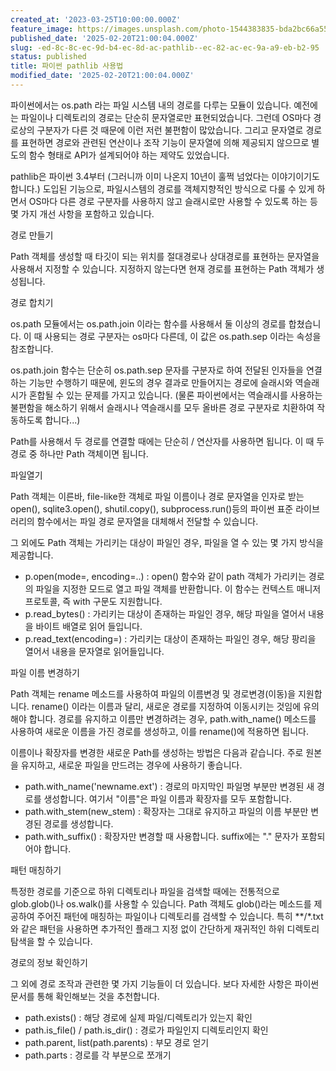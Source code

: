 ```yaml
---
created_at: '2023-03-25T10:00:00.000Z'
feature_image: https://images.unsplash.com/photo-1544383835-bda2bc66a55d?crop=entropy&cs=tinysrgb&fit=max&fm=jpg&ixid=M3wxMTc3M3wwfDF8c2VhcmNofDY1fHxmaWxlJTIwc3lzdGVtfGVufDB8fHx8MTczOTc3MzI0N3ww&ixlib=rb-4.0.3&q=80&w=2000
published_date: '2025-02-20T21:00:04.000Z'
slug: -ed-8c-8c-ec-9d-b4-ec-8d-ac-pathlib--ec-82-ac-ec-9a-a9-eb-b2-95
status: published
title: 파이썬 pathlib 사용법
modified_date: '2025-02-20T21:00:04.000Z'
---
```


파이썬에서는 os.path 라는 파일 시스템 내의 경로를 다루는 모듈이 있습니다. 예전에는 파일이나 디렉토리의 경로는 단순히 문자열로만 표현되었습니다. 그런데 OS마다 경로상의 구분자가 다른 것 때문에 이런 저런 불편함이 많았습니다. 그리고 문자열로 경로를 표현하면 경로와 관련된 연산이나 조작 기능이 문자열에 의해 제공되지 않으므로 별도의 함수 형태로 API가 설계되어야 하는 제약도 있었습니다. 

pathlib은 파이썬 3.4부터 (그러니까 이미 나온지 10년이 훌쩍 넘었다는 이야기이기도 합니다.) 도입된 기능으로, 파일시스템의 경로를 객체지향적인 방식으로 다룰 수 있게 하면서 OS마다 다른 경로 구분자를 사용하지 않고 슬래시로만 사용할 수 있도록 하는 등 몇 가지 개선 사항을 포함하고 있습니다. 

경로 만들기

Path 객체를 생성할 때 타깃이 되는 위치를 절대경로나 상대경로를 표현하는 문자열을 사용해서 지정할 수 있습니다. 지정하지 않는다면 현재 경로를 표현하는 Path 객체가 생성됩니다. 

경로 합치기

os.path 모듈에서는 os.path.join 이라는 함수를 사용해서 둘 이상의 경로를 합쳤습니다. 이 때 사용되는 경로 구분자는 os마다 다른데, 이 값은 os.path.sep 이라는 속성을 참조합니다. 

os.path.join 함수는 단순히 os.path.sep 문자를 구분자로 하여 전달된 인자들을 연결하는 기능만 수행하기 때문에, 윈도의 경우 결과로 만들어지는 경로에 슬래시와 역슬래시가 혼합될 수 있는 문제를 가지고 있습니다. (물론 파이썬에서는 역슬래시를 사용하는 불편함을 해소하기 위해서 슬래시나 역슬래시를 모두 올바른 경로 구분자로 치환하여 작동하도록 합니다...)

Path를 사용해서 두 경로를 연결할 때에는 단순히 / 연산자를 사용하면 됩니다. 이 때 두 경로 중 하나만 Path 객체이면 됩니다. 

파일열기

Path 객체는 이른바, file-like한 객체로 파일 이름이나 경로 문자열을 인자로 받는 open(), sqlite3.open(), shutil.copy(), subprocess.run()등의 파이썬 표준 라이브러리의 함수에서는 파일 경로 문자열을 대체해서 전달할 수 있습니다. 

그 외에도 Path 객체는 가리키는 대상이 파일인 경우, 파일을 열 수 있는 몇 가지 방식을 제공합니다. 

- p.open(mode=, encoding=..) : open() 함수와 같이 path 객체가 가리키는 경로의 파일을 지정한 모드로 열고 파일 객체를 반환합니다. 이 함수는 컨텍스트 매니저 프로토콜, 즉 with 구문도 지원합니다. 
- p.read_bytes() : 가리키는 대상이 존재하는 파일인 경우, 해당 파일을 열어서 내용을 바이트 배열로 읽어 들입니다. 
- p.read_text(encoding=) : 가리키는 대상이 존재하는 파일인 경우, 해당 팡리을 열어서 내용을 문자열로 읽어들입니다. 

파일 이름 변경하기

Path 객체는 rename 메소드를 사용하여 파일의 이름변경 및 경로변경(이동)을 지원합니다. rename() 이라는 이름과 달리, 새로운 경로를 지정하여 이동시키는 것임에 유의해야 합니다.  경로를 유지하고 이름만 변경하려는 경우, path.with_name() 메소드를 사용하여 새로운 이름을 가진 경로를 생성하고, 이를 rename()에 적용하면 됩니다. 

이름이나 확장자를 변경한 새로운 Path를 생성하는 방법은 다음과 같습니다. 주로 원본을 유지하고, 새로운 파일을 만드려는 경우에 사용하기 좋습니다. 

- path.with_name('newname.ext') : 경로의 마지막인 파일명 부분만 변경된 새 경로를 생성합니다. 여기서 "이름"은 파일 이름과 확장자를 모두 포함합니다. 
- path.with_stem(new_stem) : 확장자는 그대로 유지하고 파일의 이름 부분만 변경된 경로를 생성합니다. 
- path.with_suffix() : 확장자만 변경할 때 사용합니다. suffix에는 "." 문자가 포함되어야 합니다. 

패턴 매칭하기

특정한 경로를 기준으로 하위 디렉토리나 파일을 검색할 때에는 전통적으로 glob.glob()나 os.walk()를 사용할 수 있습니다. Path 객체도 glob()라는 메소드를 제공하여 주어진 패턴에 매칭하는 파일이나 디렉토리를 검색할 수 있습니다. 특히 **/*.txt 와 같은 패턴을 사용하면 추가적인 플래그 지정 없이 간단하게 재귀적인 하위 디렉토리 탐색을 할 수 있습니다. 

경로의 정보 확인하기

그 외에 경로 조작과 관련한 몇 가지 기능들이 더 있습니다. 보다 자세한 사항은 파이썬 문서를 통해 확인해보는 것을 추천합니다. 

- path.exists() : 해당 경로에 실제 파일/디렉토리가 있는지 확인
- path.is_file() / path.is_dir() : 경로가 파일인지 디렉토리인지 확인
- path.parent, list(path.parents) : 부모 경로 얻기
- path.parts : 경로를 각 부분으로 쪼개기